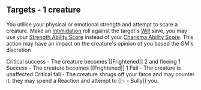 ## Targets - 1 creature
You utilise your physical or emotional strength and attempt to scare a creature. Make an [Intimidation](Rules/Character%20Creation/Skills%20&%20Saves#Intimidation%20(CHA)) roll against the target's [Will](Rules/Character%20Creation/Skills%20&%20Saves#Will) save, you may use your [Strength Ability Score](Rules/Character%20Creation/Ability%20Scores#Str) instead of your [Charisma Ability Score](Rules/Character%20Creation/Ability%20Scores#Cha).
This action may have an impact on the creature's opinion of you based the GM's discretion

Critical success - The creature becomes [[Frightened]] 2 and fleeing 1
Success - The creature becomes [[Frightened]] 1
Fail - The creature is unaffected
Critical fail - The creature shrugs off your farce and may counter it, they may spend a Reaction and attempt to [[ᛃ - Bully]] you.